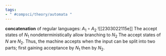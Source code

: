 ```yaml
---
tags:
- " #compsci/theory/automata "
---
```


**concatenation** of regular languages: $A_{1}\circ A_{2}$ ![[2303022115e]] The accept states of $N_1$ nondeterministically allow branching to $N_2$ The accept states of $N$ are $N_2$. Thus, the machine accepts when the input can be split into two parts; first gaining acceptance by $N_1$ then by $N_2$.  <!--SR:!2025-03-15,558,330-->